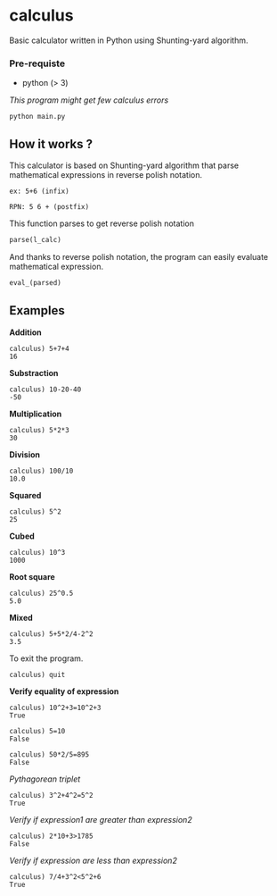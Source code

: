 # calculus

Basic calculator written in Python using Shunting-yard algorithm.

### Pre-requiste
- python (> 3)

*This program might get few calculus errors*

```
python main.py
```

## How it works ?

This calculator is based on Shunting-yard algorithm that parse mathematical expressions in reverse polish notation.

```
ex: 5+6 (infix)

RPN: 5 6 + (postfix)
```

This function parses to get reverse polish notation
```py
parse(l_calc)
```

And thanks to reverse polish notation, the program can easily evaluate mathematical expression.

```py
eval_(parsed)
```

## Examples
**Addition**
```
calculus) 5+7+4
16
```
**Substraction**
```
calculus) 10-20-40
-50
```
**Multiplication**
```
calculus) 5*2*3
30
```
**Division**
```
calculus) 100/10
10.0
```
**Squared**
```
calculus) 5^2
25
```
**Cubed**
```
calculus) 10^3
1000
```
**Root square**
```
calculus) 25^0.5
5.0
```
**Mixed**
```
calculus) 5+5*2/4-2^2
3.5
```
To exit the program.
```
calculus) quit
```

**Verify equality of expression**
```
calculus) 10^2+3=10^2+3
True
```
```
calculus) 5=10
False
```

```
calculus) 50*2/5=895
False
```

*Pythagorean triplet*
```
calculus) 3^2+4^2=5^2
True
```

*Verify if expression1 are greater than expression2*
```
calculus) 2*10+3>1785
False
```

*Verify if expression are less than expression2*
```
calculus) 7/4+3^2<5^2+6
True
```
